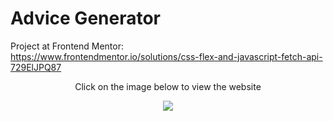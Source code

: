 # Advice Generator

Project at Frontend Mentor: <br>
https://www.frontendmentor.io/solutions/css-flex-and-javascript-fetch-api-729ElJPQ87

<p align="center">
  Click on the image below to view the website
</p>

<p align="center">
  <a href="https://caioreigot.github.io/advice-generator" rel="nofollow">
  <img src="https://user-images.githubusercontent.com/62410044/180897451-e6041ca8-13a2-4fe6-acec-b11751e31fa1.png" />
</p>
